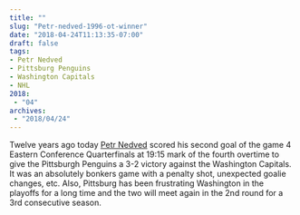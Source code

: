 ```yaml
---
title: ""
slug: "Petr-nedved-1996-ot-winner"
date: "2018-04-24T11:13:35-07:00"
draft: false
tags:
- Petr Nedved
- Pittsburg Penguins
- Washington Capitals
- NHL
2018:
 - "04"
archives:
 - "2018/04/24"
---
```


Twelve years ago today [Petr Nedved][url-ref] scored his second goal of the game 4 Eastern Conference Quarterfinals at 19:15 mark of the fourth overtime to give the Pittsburgh Penguins a 3-2 victory against the Washington Capitals. It was an absolutely bonkers game with a penalty shot, unexpected goalie changes, etc. Also, Pittsburg has been frustrating Washington in the playoffs for a long time and the two will meet again in the 2nd round for a 3rd consecutive season.

[url-ref]: https://www.nhl.com/news/this-date-in-nhl-history-april-24/c-280431136?tid=279684992
